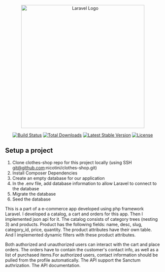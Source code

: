 <p align="center"><a href="https://laravel.com" target="_blank"><img src="https://raw.githubusercontent.com/laravel/art/master/logo-lockup/5%20SVG/2%20CMYK/1%20Full%20Color/laravel-logolockup-cmyk-red.svg" width="400" alt="Laravel Logo"></a></p>

<p align="center">
<a href="https://github.com/laravel/framework/actions"><img src="https://github.com/laravel/framework/workflows/tests/badge.svg" alt="Build Status"></a>
<a href="https://packagist.org/packages/laravel/framework"><img src="https://img.shields.io/packagist/dt/laravel/framework" alt="Total Downloads"></a>
<a href="https://packagist.org/packages/laravel/framework"><img src="https://img.shields.io/packagist/v/laravel/framework" alt="Latest Stable Version"></a>
<a href="https://packagist.org/packages/laravel/framework"><img src="https://img.shields.io/packagist/l/laravel/framework" alt="License"></a>
</p>


## Setup a project
1. Clone clothes-shop repo for this project locally (using SSH git@github.com:nicotini/clothes-shop.git)
2. Install Composer Dependencies
3. Create an empty database for our application
4. In the .env file, add database information to allow Laravel to connect to the database
5. Migrate the database
6. Seed the database

This is a part of a e-commerce app developed using php framework Laravel. I developed a catalog, a cart and orders for this app. Then I implemented json api for it. The catalog consists of category trees (nesting 3) and products. Product has the following fields: name, desc, slug, category_id, price, quantity. The product attributes have their own table. And I implemented  dynamic filters with these product attributes.

Both authorized and unauthorized users can interact with the cart and place orders. The orders have to contain the customer's contact info, as well as a list of purchased items.For authorized users, contact information should be pulled from the profile automatically. The API support the Sanctum authrization.
The API documentation.

